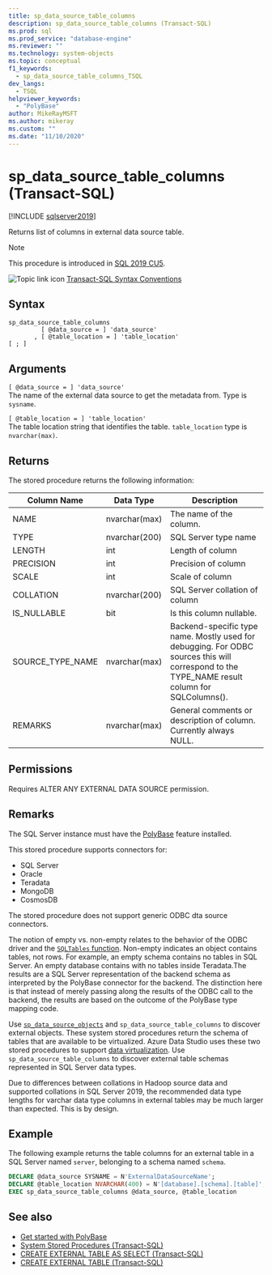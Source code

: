 ```yaml
---
title: sp_data_source_table_columns
description: sp_data_source_table_columns (Transact-SQL)
ms.prod: sql
ms.prod_service: "database-engine"
ms.reviewer: ""
ms.technology: system-objects
ms.topic: conceptual
f1_keywords: 
  - sp_data_source_table_columns_TSQL
dev_langs:
  - TSQL
helpviewer_keywords: 
  - "PolyBase"
author: MikeRayMSFT
ms.author: mikeray
ms.custom: ""
ms.date: "11/10/2020"
---
```


# sp_data_source_table_columns (Transact-SQL)

[!INCLUDE [sqlserver2019](../../includes/applies-to-version/sqlserver2019.md)]

Returns list of columns in external data source table.
  
> [!NOTE]
> This procedure is introduced in [SQL 2019 CU5](../../big-data-cluster/release-notes-cumulative-updates-history.md#cu5).

![Topic link icon](../../database-engine/configure-windows/media/topic-link.gif "Topic link icon") [Transact-SQL Syntax Conventions](../../t-sql/language-elements/transact-sql-syntax-conventions-transact-sql.md)  
  
## Syntax  
  
```sqlsyntax
sp_data_source_table_columns
         [ @data_source = ] 'data_source'
       , [ @table_location = ] 'table_location'
[ ; ]
```  

## Arguments

`[ @data_source = ] 'data_source'`   
The name of the external data source to get the metadata from. Type is `sysname`.

`[ @table_location = ] 'table_location'`   
The table location string that identifies the table. `table_location` type is `nvarchar(max)`.

## Returns

The stored procedure returns the following information:

|Column Name |Data Type |Description|
|---|---|---|
|NAME|nvarchar(max)|The name of the column.
|TYPE|nvarchar(200)|SQL Server type name
|LENGTH|int|Length of column
|PRECISION|int|Precision of column
|SCALE|int|Scale of column
|COLLATION|nvarchar(200)|SQL Server collation of column
|IS_NULLABLE|bit|Is this column nullable.
|SOURCE_TYPE_NAME|nvarchar(max)|Backend-specific type name. Mostly used for debugging. For ODBC sources this will correspond to the TYPE_NAME result column for SQLColumns().
|REMARKS|nvarchar(max)|General comments or description of column. Currently always NULL.|

## Permissions  

Requires ALTER ANY EXTERNAL DATA SOURCE permission.
  
## Remarks  

The SQL Server instance must have the  [PolyBase](../../relational-databases/polybase/polybase-guide.md) feature installed.

This stored procedure supports connectors for:

- SQL Server
- Oracle
- Teradata
- MongoDB
- CosmosDB

The stored procedure does not support generic ODBC dta source connectors.

The notion of empty vs. non-empty relates to the behavior of the ODBC driver and the [`SQLTables` function](../native-client-odbc-api/sqltables.md). Non-empty indicates an object contains tables, not rows. For example, an empty schema contains no tables in SQL Server. An empty database contains with no tables inside Teradata.The results are a SQL Server representation of the backend schema as interpreted by the PolyBase connector for the backend. The distinction here is that instead of merely passing along the results of the ODBC call to the backend, the results are based on the outcome of the PolyBase type mapping code.

Use [`sp_data_source_objects`](sp-data-source-objects.md) and `sp_data_source_table_columns` to discover external objects. These system stored procedures return the schema of tables that are available to be virtualized. Azure Data Studio uses these two stored procedures to support [data virtualization](../../azure-data-studio/extensions/data-virtualization-extension.md). Use `sp_data_source_table_columns` to discover external table schemas represented in SQL Server data types.

Due to differences between collations in Hadoop source data and supported collations in SQL Server 2019, the recommended data type lengths for varchar data type columns in external tables may be much larger than expected. This is by design.

## Example  

The following example returns the table columns for an external table in a SQL Server named `server`, belonging to a schema named `schema`.
  
```sql
DECLARE @data_source SYSNAME = N'ExternalDataSourceName';
DECLARE @table_location NVARCHAR(400) = N'[database].[schema].[table]';
EXEC sp_data_source_table_columns @data_source, @table_location
```  
  
## See also

- [Get started with PolyBase](../polybase/polybase-guide.md)
- [System Stored Procedures &#40;Transact-SQL&#41;](../../relational-databases/system-stored-procedures/system-stored-procedures-transact-sql.md)
- [CREATE EXTERNAL TABLE AS SELECT (Transact-SQL)](../../t-sql/statements/create-external-table-as-select-transact-sql.md)
- [CREATE EXTERNAL TABLE (Transact-SQL)](../../t-sql/statements/create-external-table-transact-sql.md)